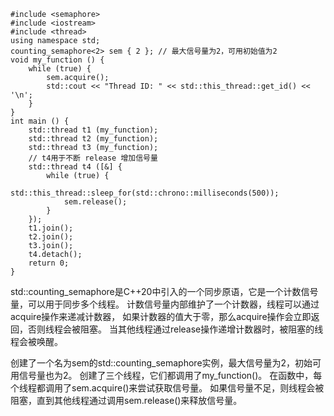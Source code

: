 ```
#include <semaphore>
#include <iostream>
#include <thread>
using namespace std;
counting_semaphore<2> sem { 2 }; // 最大信号量为2，可用初始值为2
void my_function () {
    while (true) {
        sem.acquire();
        std::cout << "Thread ID: " << std::this_thread::get_id() << '\n';
    }
}
int main () {
    std::thread t1 (my_function);
    std::thread t2 (my_function);
    std::thread t3 (my_function);
    // t4用于不断 release 增加信号量
    std::thread t4 ([&] {
        while (true) {
            std::this_thread::sleep_for(std::chrono::milliseconds(500));
            sem.release();
        }
    });
    t1.join();
    t2.join();
    t3.join();
    t4.detach();
    return 0;
}
```
std::counting_semaphore是C++20中引入的一个同步原语，它是一个计数信号量，可以用于同步多个线程。
计数信号量内部维护了一个计数器，线程可以通过acquire操作来递减计数器，
如果计数器的值大于零，那么acquire操作会立即返回，否则线程会被阻塞。
当其他线程通过release操作递增计数器时，被阻塞的线程会被唤醒。

创建了一个名为sem的std::counting_semaphore实例，最大信号量为2，初始可用信号量也为2。
创建了三个线程，它们都调用了my_function()。
在函数中，每个线程都调用了sem.acquire()来尝试获取信号量。
如果信号量不足，则线程会被阻塞，直到其他线程通过调用sem.release()来释放信号量。
